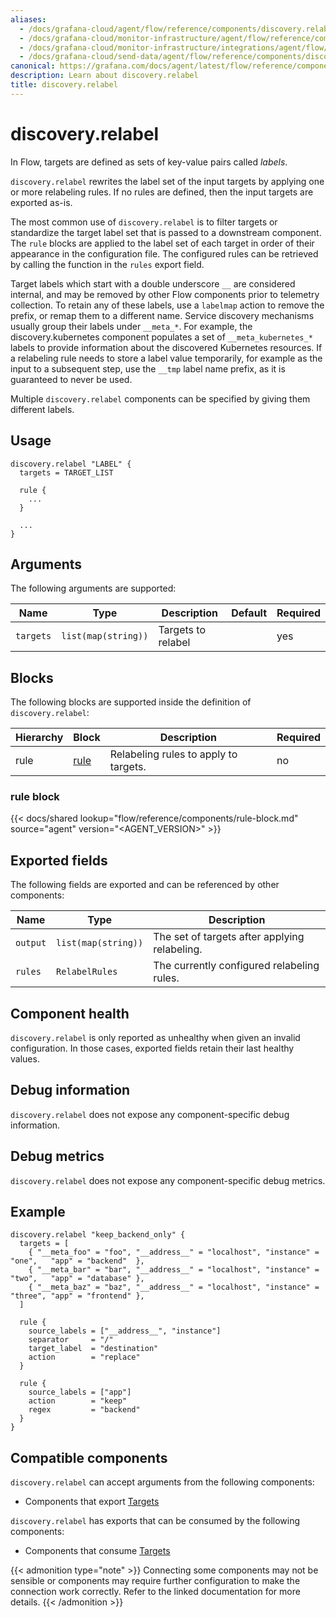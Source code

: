 ```yaml
---
aliases:
  - /docs/grafana-cloud/agent/flow/reference/components/discovery.relabel/
  - /docs/grafana-cloud/monitor-infrastructure/agent/flow/reference/components/discovery.relabel/
  - /docs/grafana-cloud/monitor-infrastructure/integrations/agent/flow/reference/components/discovery.relabel/
  - /docs/grafana-cloud/send-data/agent/flow/reference/components/discovery.relabel/
canonical: https://grafana.com/docs/agent/latest/flow/reference/components/discovery.relabel/
description: Learn about discovery.relabel
title: discovery.relabel
---
```


# discovery.relabel

In Flow, targets are defined as sets of key-value pairs called _labels_.

`discovery.relabel` rewrites the label set of the input targets by applying one
or more relabeling rules. If no rules are defined, then the input targets are
exported as-is.

The most common use of `discovery.relabel` is to filter targets or standardize
the target label set that is passed to a downstream component. The `rule`
blocks are applied to the label set of each target in order of their appearance
in the configuration file. The configured rules can be retrieved by calling the
function in the `rules` export field.

Target labels which start with a double underscore `__` are considered
internal, and may be removed by other Flow components prior to telemetry
collection. To retain any of these labels, use a `labelmap` action to remove
the prefix, or remap them to a different name. Service discovery mechanisms
usually group their labels under `__meta_*`. For example, the
discovery.kubernetes component populates a set of `__meta_kubernetes_*` labels
to provide information about the discovered Kubernetes resources. If a
relabeling rule needs to store a label value temporarily, for example as the
input to a subsequent step, use the `__tmp` label name prefix, as it is
guaranteed to never be used.

Multiple `discovery.relabel` components can be specified by giving them
different labels.

## Usage

```river
discovery.relabel "LABEL" {
  targets = TARGET_LIST

  rule {
    ...
  }

  ...
}
```

## Arguments

The following arguments are supported:

| Name      | Type                | Description        | Default | Required |
| --------- | ------------------- | ------------------ | ------- | -------- |
| `targets` | `list(map(string))` | Targets to relabel |         | yes      |

## Blocks

The following blocks are supported inside the definition of
`discovery.relabel`:

| Hierarchy | Block    | Description                           | Required |
| --------- | -------- | ------------------------------------- | -------- |
| rule      | [rule][] | Relabeling rules to apply to targets. | no       |

[rule]: #rule-block

### rule block

{{< docs/shared lookup="flow/reference/components/rule-block.md" source="agent" version="<AGENT_VERSION>" >}}

## Exported fields

The following fields are exported and can be referenced by other components:

| Name     | Type                | Description                                   |
| -------- | ------------------- | --------------------------------------------- |
| `output` | `list(map(string))` | The set of targets after applying relabeling. |
| `rules`  | `RelabelRules`      | The currently configured relabeling rules.    |

## Component health

`discovery.relabel` is only reported as unhealthy when given an invalid
configuration. In those cases, exported fields retain their last healthy
values.

## Debug information

`discovery.relabel` does not expose any component-specific debug information.

## Debug metrics

`discovery.relabel` does not expose any component-specific debug metrics.

## Example

```river
discovery.relabel "keep_backend_only" {
  targets = [
    { "__meta_foo" = "foo", "__address__" = "localhost", "instance" = "one",   "app" = "backend"  },
    { "__meta_bar" = "bar", "__address__" = "localhost", "instance" = "two",   "app" = "database" },
    { "__meta_baz" = "baz", "__address__" = "localhost", "instance" = "three", "app" = "frontend" },
  ]

  rule {
    source_labels = ["__address__", "instance"]
    separator     = "/"
    target_label  = "destination"
    action        = "replace"
  }

  rule {
    source_labels = ["app"]
    action        = "keep"
    regex         = "backend"
  }
}
```

<!-- START GENERATED COMPATIBLE COMPONENTS -->

## Compatible components

`discovery.relabel` can accept arguments from the following components:

- Components that export [Targets](../../compatibility/#targets-exporters)

`discovery.relabel` has exports that can be consumed by the following components:

- Components that consume [Targets](../../compatibility/#targets-consumers)

{{< admonition type="note" >}}
Connecting some components may not be sensible or components may require further configuration to make the connection work correctly.
Refer to the linked documentation for more details.
{{< /admonition >}}

<!-- END GENERATED COMPATIBLE COMPONENTS -->
